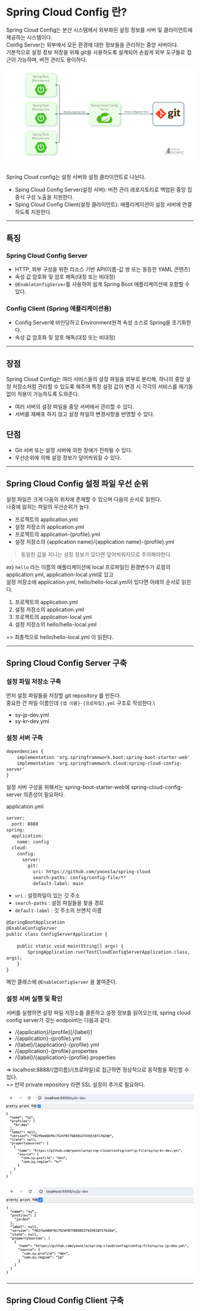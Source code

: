 # Spring Cloud Config 란?

Spring Cloud Config는 분산 시스템에서 외부화된 설정 정보를 서버 및 클라이언트에 제공하는 시스템이다.\
Config Server는 외부에서 모든 환경에 대한 정보들을 관리하는 중앙 서버이다.\
기본적으로 설정 정보 저장을 위해 git을 사용하도록 설계되어 손쉽게 외부 도구들로 접근이 가능하며, 버전 관리도 용이하다.

![img.png](img.png)

Spring Cloud config는 설정 서버와 설정 클라이언트로 나뉜다.

- Sping Cloud Config Server(설정 서버): 버전 관리 레포지토리로 백업된 중앙 집중식 구성 노출을 지원한다.
- Sping Cloud Config Client(설정 클라이언트): 애플리케이션이 설정 서버에 연결하도록 지원한다.

---

## 특징

### Spring Cloud Config Server
- HTTP, 외부 구성을 위한 리소스 기반 API(이름-값 쌍 또는 동등한 YAML 콘텐츠)
- 속성 값 암호화 및 암호 해독(대칭 또는 비대칭)
- ``@EnableConfigServer``를 사용하여 쉽게 Spring Boot 애플리케이션에 포함할 수 있다.

### Config Client (Spring 애플리케이션용)
- Config Server에 바인딩하고 Environment원격 속성 소스로 Spring을 초기화한다.
- 속성 값 암호화 및 암호 해독(대칭 또는 비대칭)

---

## 장점

Spring Cloud Config는 여러 서비스들의 설정 파일을 외부로 분리해, 하나의 중앙 설정 저장소처럼 관리할 수 있도록 해주며 특정 설정 값이 변경 시 각각의 서비스를 재기동 없이 적용이 가능하도록 도와준다.
- 여러 서버의 설정 파일을 중앙 서버에서 관리할 수 있다.
- 서버를 재배포 하지 않고 설정 파일의 변경사항을 반영할 수 있다.

## 단점

- Git 서버 또는 설정 서버에 의한 장애가 전파될 수 있다.
- 우선순위에 의해 설정 정보가 덮어씌워질 수 있다.

---

## Spring Cloud Config 설정 파일 우선 순위

설정 파일은 크게 다음의 위치에 존재할 수 있으며 다음의 순서로 읽힌다.\
나중에 잃히는 파일의 우선순위가 높다.

- 프로젝트의 application.yml
- 설정 저장소의 application.yml
- 프로젝트의 application-{profile}.yml
- 설정 저장소의 {application name}/{application name}-{profile}.yml

> 동일한 값을 지니는 설정 정보가 있다면 덮어씌워지므로 주의해야한다.

ex)
``hello`` 라는 이름의 애플리케이션에 local 프로파일인 환경변수가 로컬의 application.yml, application-local.yml로 있고\
설정 저장소에 application.yml, hello/hello-local.yml이 있다면 아래의 순서로 읽힌다.

1. 프로젝트의 application.yml
2. 설정 저장소의 application.yml
3. 프로젝트의 application-local.yml
4. 설정 저장소의 hello/hello-local.yml

=> 최종적으로 hello/hello-local.yml 이 읽힌다.

---

## Spring Cloud Config Server 구축

### 설정 파일 저장소 구축

먼저 설정 파일들을 저장할 git repository 를 만든다.\
중요한 건 파일 이름인데 ``{앱 이름}-{프로파일}.yml`` 구조로 작성한다.\

- sy-jp-dev.yml
- sy-kr-dev.yml

### 설정 서버 구축

```
dependencies {
    implementation 'org.springframework.boot:spring-boot-starter-web'
    implementation 'org.springframework.cloud:spring-cloud-config-server'
}
```

설정 서버 구성을 위해서는 spring-boot-starter-web에 spring-cloud-config-server 의존성이 필요하다.


application.yml
```
server:
  port: 8888
spring:
  application:
    name: config
  cloud:
    config:
      server:
        git:
          uri: https://github.com/yoonsla/spring-cloud
          search-paths: config/config-file/**
          default-label: main
```

- ``uri`` : 설정파일이 있는 깃 주소
- ``search-paths`` : 설정 파일들을 찾을 경로
- ``default-label`` : 깃 주소의 브랜치 이름

```
@SpringBootApplication
@EnableConfigServer
public class ConfigServerApplication {

    public static void main(String[] args) {
        SpringApplication.run(TestCloudConfigServerApplication.class, args);
    }
}
```

메인 클래스에 ``@EnableConfigServer`` 을 붙여준다.

### 설정 서버 실행 및 확인

서버를 실행하면 설정 파일 저장소를 클론하고 설정 정보를 읽어오는데, spring cloud config server가 갖는 endpoint는 다음과 같다.

- /{application}/{profile}[/{label}]
- /{application}-{profile}.yml
- /{label}/{application}-{profile}.yml
- /{application}-{profile}.properties
- /{label}/{application}-{profile}.properties

=> localhost:8888/{앱이름}/{프로파일}로 접근하면 정상적으로 동작함을 확인할 수 있다.\
=> 만약 private repository 라면 SSL 설정이 추가로 필요하다.

![img_1.png](img_1.png)
![img_2.png](img_2.png)

---

## Spring Cloud Config Client 구축